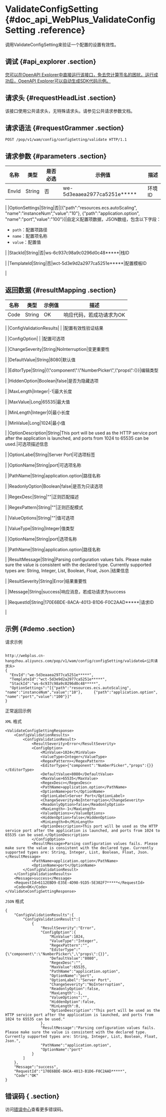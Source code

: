 # ValidateConfigSetting {#doc_api_WebPlus_ValidateConfigSetting .reference}

调用ValidateConfigSetting来验证一个配置的设置有效性。

## 调试 {#api_explorer .section}

[您可以在OpenAPI Explorer中直接运行该接口，免去您计算签名的困扰。运行成功后，OpenAPI Explorer可以自动生成SDK代码示例。](https://api.aliyun.com/#product=WebPlus&api=ValidateConfigSetting&type=ROA&version=2019-03-20)

## 请求头 {#requestHeadList .section}

该接口使用公共请求头，无特殊请求头。请参见公共请求参数文档。

## 请求语法 {#requestGrammer .section}

```
POST /pop/v1/wam/config/configSetting/validate HTTP/1.1
```

## 请求参数 {#parameters .section}

|名称|类型|是否必选|示例值|描述|
|--|--|----|---|--|
|EnvId|String|否|we-5d3eaaea2977ca5251e\*\*\*\*\*|环境ID

 |
|OptionSettings|String|否|\[\{"path":"resources.ecs.autoScaling", "name":"instanceNum","value":"10"\}, \{"path":"application.option", "name":"port","value":"100"\}\]|自定义配置项数据，JSON数组，包含以下字段：

 -   `path`：配置项路径
-   `name`：配置项名称
-   `value`：配置值

 |
|StackId|String|否|ws-6c937c98a9c0296d0c48\*\*\*\*\*|栈ID

 |
|TemplateId|String|否|wct-5d3e9d2a2977ca5251e\*\*\*\*\*|配置模板ID

 |

## 返回数据 {#resultMapping .section}

|名称|类型|示例值|描述|
|--|--|---|--|
|Code|String|OK|响应代码，若成功请求为OK

 |
|ConfigValidationResults| | |配置有效性验证结果

 |
|ConfigOption| | |配置可选项

 |
|ChangeSeverity|String|NoInterruption|变更重要性

 |
|DefaultValue|String|8080|默认值

 |
|EditorType|String|\{\\"component\\":\\"NumberPicker\\",\\"props\\":\{\}\}|编辑类型

 |
|HiddenOption|Boolean|false|是否为隐藏选项

 |
|MaxLength|Integer|-1|最大长度

 |
|MaxValue|Long|65535|最大值

 |
|MinLength|Integer|0|最小长度

 |
|MinValue|Long|1024|最小值

 |
|OptionDescription|String|This port will be used as the HTTP service port after the application is launched, and ports from 1024 to 65535 can be used.|可选项描述信息

 |
|OptionLabel|String|Server Port|可选项标签

 |
|OptionName|String|port|可选项名称

 |
|PathName|String|application.option|路径名称

 |
|ReadonlyOption|Boolean|false|是否为只读选项

 |
|RegexDesc|String|""|正则匹配描述

 |
|RegexPattern|String|""|正则匹配模式

 |
|ValueOptions|String|""|值可选项

 |
|ValueType|String|Integer|值类型

 |
|OptionName|String|port|选项名称

 |
|PathName|String|application.option|路径名称

 |
|ResultMessage|String|Parsing configuration values fails. Please make sure the value is consistent with the declared type. Currently supported types are: String, Integer, List, Boolean, Float, Json.|结果信息

 |
|ResultSeverity|String|Error|结果重要性

 |
|Message|String|success|响应消息，若成功请求为success

 |
|RequestId|String|170E6BDE-8ACA-4013-B1D6-F0C2AAD\*\*\*\*\*|请求ID

 |

## 示例 {#demo .section}

请求示例

``` {#request_demo}

http://webplus.cn-hangzhou.aliyuncs.com/pop/v1/wam/config/configSetting/validate&<公共请求头>
{
  "EnvId":"we-5d3eaaea2977ca5251e*****",
  "TemplateId":"wct-5d3e9d2a2977ca5251e*****",
  "StackId":"ws-6c937c98a9c0296d0c48*****",
  "OptionSettings":"[{"path":"resources.ecs.autoScaling", "name":"instanceNum","value":"10"},     {"path":"application.option", "name":"port","value":"100"}]"
}

```

正常返回示例

`XML` 格式

``` {#xml_return_success_demo}
<ValidateConfigSettingResponse>
    <ConfigValidationResults>
        <ConfigValidationResult>
            <ResultSeverity>Error</ResultSeverity>
            <ConfigOption>
                <MinValue>1024</MinValue>
                <ValueType>Integer</ValueType>
                <RegexPattern></RegexPattern>
                <EditorType>{"component":"NumberPicker","props":{}}</EditorType>
                <DefaultValue>8080</DefaultValue>
                <MaxValue>65535</MaxValue>
                <RegexDesc></RegexDesc>
                <PathName>application.option</PathName>
                <OptionName>port</OptionName>
                <OptionLabel>Server Port</OptionLabel>
                <ChangeSeverity>NoInterruption</ChangeSeverity>
                <ReadonlyOption>false</ReadonlyOption>
                <MaxLength>-1</MaxLength>
                <ValueOptions></ValueOptions>
                <HiddenOption>false</HiddenOption>
                <MinLength>0</MinLength>
                <OptionDescription>This port will be used as the HTTP service port after the application is launched, and ports from 1024 to 65535 can be used.</OptionDescription>
            </ConfigOption>
            <ResultMessage>Parsing configuration values fails. Please make sure the value is consistent with the declared type. Currently supported types are: String, Integer, List, Boolean, Float, Json.</ResultMessage>
            <PathName>application.option</PathName>
            <OptionName>port</OptionName>
        </ConfigValidationResult>
    </ConfigValidationResults>
    <Message>success</Message>
    <RequestId>6112EBD9-E35E-4D98-91D5-5E302F7*****</RequestId>
    <Code>OK</Code>
</ValidateConfigSettingResponse>
```

`JSON` 格式

``` {#json_return_success_demo}
{
	"ConfigValidationResults":{
		"ConfigValidationResult":[
			{
				"ResultSeverity":"Error",
				"ConfigOption":{
					"MinValue":1024,
					"ValueType":"Integer",
					"RegexPattern":"",
					"EditorType":"{\"component\":\"NumberPicker\",\"props\":{}}",
					"DefaultValue":"8080",
					"RegexDesc":"",
					"MaxValue":65535,
					"PathName":"application.option",
					"OptionName":"port",
					"OptionLabel":"Server Port",
					"ChangeSeverity":"NoInterruption",
					"ReadonlyOption":false,
					"MaxLength":-1,
					"ValueOptions":"",
					"HiddenOption":false,
					"MinLength":0,
					"OptionDescription":"This port will be used as the HTTP service port after the application is launched, and ports from 1024 to 65535 can be used."
				},
				"ResultMessage":"Parsing configuration values fails. Please make sure the value is consistent with the declared type. Currently supported types are: String, Integer, List, Boolean, Float, Json.",
				"PathName":"application.option",
				"OptionName":"port"
			}
		]
	},
	"Message":"success",
	"RequestId":"170E6BDE-8ACA-4013-B1D6-F0C2AAD*****",
	"Code":"OK"
}
```

## 错误码 { .section}

访问[错误中心](https://error-center.aliyun.com/status/product/WebPlus)查看更多错误码。

